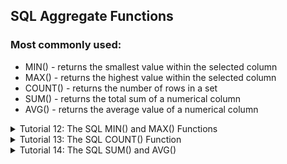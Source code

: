 
## SQL Aggregate Functions
### Most commonly used: 
- MIN() - returns the smallest value within the selected column
- MAX() - returns the highest value within the selected column
- COUNT() - returns the number of rows in a set
- SUM() - returns the total sum of a numerical column
- AVG() - returns the average value of a numerical column

<details>
  <summary>Tutorial 12: The SQL MIN() and MAX() Functions</summary>
  The **MIN()** function returns the smalles value of the selected column

  ##### MIN Example
  Find the lowest price in the Price column
  ```sql
  SELECT MIN(Price) FROM Products;
  ```

  ##### MAX Example
  Find the highest price in the Price column
  ```sql
  SELECT MAX(Price) FROM Products;
  ```
  #### Set Column Name(Alias)
  When you use **MIN()** or **MAX()**, the returned column will not have a descriptive name. To give
  the column a descriptive name, use the **AS** keyword: 
  ```sql
  SELECT MIN(Price) AS SmallestPrice FROM Products; 
  ```

  #### Use MIN() with GROUP BY
  Here we use the **MIN()** function and the **GROUP BY** clause, to return the smalles price for each

  category in the Porducts table:
  ```sql
  SELECT MIN(Price) AS SmallestPrice, CategoryID
  FROM Products
  GROUP BY CategoryID;
  ```
  
</details>

<details>
  <summary>Tutorial 13: The SQL COUNT() Function</summary>
  The **COUNT()** function returns the number of rows that matches a specified criterion.

  ```sql
  SELECT COUNT(*)
  FROM Products; 
  ```

  #### Specify Column
  You can specify a column name instead of the asterix symbol (*). 

  If you specify a column name instead of (*), NULL values will not be counted.

  ##### Example
  Find the number of products where the ProductName is not null: 
  ```sql
  SELECT COUNT(ProductName)
  FROM Products; 
  ```

  #### Add a WHERE Clause 
  You can add a **WHERE** clause to specify conditions: 

  ```sql
  SELECT COUNT(ProductID)
  FROM Products
  WHERE Price > 20;
  ```

  #### Ignore Duplicates
  ```sql
  SELECT COUNT(DISTINCT Price)
  FROM Products; 
  ```

  #### Use an Alias
  ```sql
  SELECT COUNT(*) AS [Number of records]
  FROM Products;
  ```

  #### Use COUNT() with GROUP BY
  ```sql
  SELECT COUNT(*) AS [Number of records], CategoryID
  FROM Products
  GROUP BY CategoryID;
  ```
</details>

<details> 
<summary>Tutorial 14: The SQL SUM() and AVG() </summary>
  The SUM() function returns the total sum of a numeric column. 
  ```sql
  SELECT SUM(Quantity)
  FROM OrderDetails;
  ```

  #### SUM() With an Expression

  If we assume that each product in the OrderDetails column costs 10 dollars, we can find 
  the total earnings in dollars by multipying each quantity with 10: 

  Example: 
  ```sql
  SELECT SUM(Quantity * 10)
  FROM OrderDetails
  ```

  We can also join the OrderDetails table to the Products table to find the actual amount, instead

  of assuming it is 10 dollars: 

  ##### Exxample
  ```sql
  SELECT SUM(Price * QUantity)
  FROM OrderDetails
  LEFT JOIN Products ON OrderDetails.ProductID = Products.ProductID; 
  ```

  More Abount Joins later

  ### SQL AVG() Function
  The **AVG()** function returns the average value of a numeric column. (Null values are ignored)

  ```sql
  SELECT AVG(Price)
  FROM Products; 
  ```

  #### Higher Than Average
  ```sql
  SELECT * FROM Products
  WHERE price > (SELECT AVG(Price) FROM Products); 
  ```
</details>

